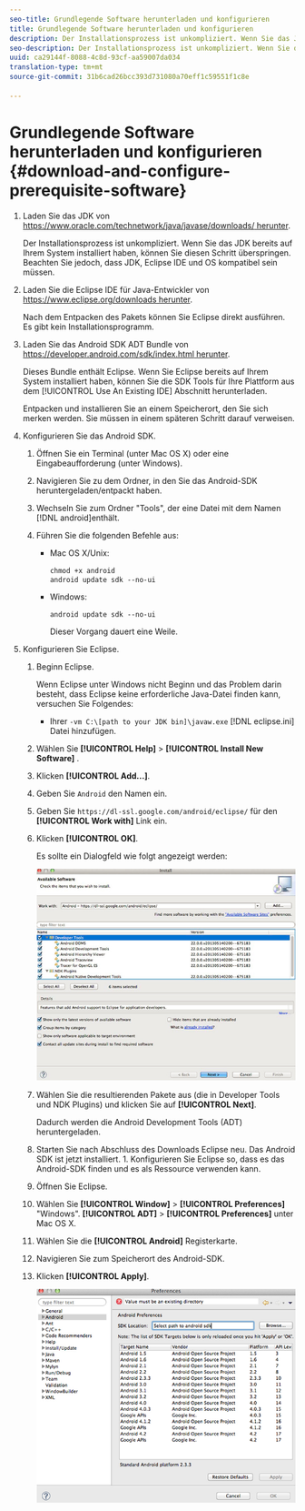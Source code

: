 ```yaml
---
seo-title: Grundlegende Software herunterladen und konfigurieren
title: Grundlegende Software herunterladen und konfigurieren
description: Der Installationsprozess ist unkompliziert. Wenn Sie das JDK bereits auf Ihrem System installiert haben, können Sie diesen Schritt überspringen. Beachten Sie jedoch, dass JDK, Eclipse IDE und OS kompatibel sein müssen.
seo-description: Der Installationsprozess ist unkompliziert. Wenn Sie das JDK bereits auf Ihrem System installiert haben, können Sie diesen Schritt überspringen. Beachten Sie jedoch, dass JDK, Eclipse IDE und OS kompatibel sein müssen.
uuid: ca29144f-8088-4c8d-93cf-aa59007da034
translation-type: tm+mt
source-git-commit: 31b6cad26bcc393d731080a70eff1c59551f1c8e

---
```



# Grundlegende Software herunterladen und konfigurieren {#download-and-configure-prerequisite-software}

1. Laden Sie das JDK von [https://www.oracle.com/technetwork/java/javase/downloads/ herunter](https://www.oracle.com/technetwork/java/javase/downloads/).

   Der Installationsprozess ist unkompliziert. Wenn Sie das JDK bereits auf Ihrem System installiert haben, können Sie diesen Schritt überspringen. Beachten Sie jedoch, dass JDK, Eclipse IDE und OS kompatibel sein müssen.
1. Laden Sie die Eclipse IDE für Java-Entwickler von [https://www.eclipse.org/downloads herunter](https://www.eclipse.org/downloads).

   Nach dem Entpacken des Pakets können Sie Eclipse direkt ausführen. Es gibt kein Installationsprogramm.
1. Laden Sie das Android SDK ADT Bundle von [https://developer.android.com/sdk/index.html herunter](https://developer.android.com/sdk/index.html).

   Dieses Bundle enthält Eclipse. Wenn Sie Eclipse bereits auf Ihrem System installiert haben, können Sie die SDK Tools für Ihre Plattform aus dem [!UICONTROL Use An Existing IDE] Abschnitt herunterladen.

   Entpacken und installieren Sie an einem Speicherort, den Sie sich merken werden. Sie müssen in einem späteren Schritt darauf verweisen.
1. Konfigurieren Sie das Android SDK.
   1. Öffnen Sie ein Terminal (unter Mac OS X) oder eine Eingabeaufforderung (unter Windows).
   1. Navigieren Sie zu dem Ordner, in den Sie das Android-SDK heruntergeladen/entpackt haben.
   1. Wechseln Sie zum Ordner &quot;Tools&quot;, der eine Datei mit dem Namen [!DNL android]enthält.
   1. Führen Sie die folgenden Befehle aus:

      * Mac OS X/Unix:

         ```
         chmod +x android 
         android update sdk --no-ui
         ```

      * Windows:

         ```
         android update sdk --no-ui
         ```

         Dieser Vorgang dauert eine Weile.

1. Konfigurieren Sie Eclipse.
   1. Beginn Eclipse.

      Wenn Eclipse unter Windows nicht Beginn und das Problem darin besteht, dass Eclipse keine erforderliche Java-Datei finden kann, versuchen Sie Folgendes:

      * Ihrer `-vm C:\[path to your JDK bin]\javaw.exe` [!DNL eclipse.ini] Datei hinzufügen.
   1. Wählen Sie **[!UICONTROL Help]** > **[!UICONTROL Install New Software]** .
   1. Klicken **[!UICONTROL Add...]**.
   1. Geben Sie `Android` den Namen ein.
   1. Geben Sie `https://dl-ssl.google.com/android/eclipse/` für den **[!UICONTROL Work with]** Link ein.
   1. Klicken **[!UICONTROL OK]**.

      Es sollte ein Dialogfeld wie folgt angezeigt werden:

      ![](assets/available_software.jpg)

   1. Wählen Sie die resultierenden Pakete aus (die in Developer Tools und NDK Plugins) und klicken Sie auf **[!UICONTROL Next]**.

      Dadurch werden die Android Development Tools (ADT) heruntergeladen.
   1. Starten Sie nach Abschluss des Downloads Eclipse neu.
   Das Android SDK ist jetzt installiert. 1. Konfigurieren Sie Eclipse so, dass es das Android-SDK finden und es als Ressource verwenden kann.
   1. Öffnen Sie Eclipse.
   1. Wählen Sie **[!UICONTROL Window]** > **[!UICONTROL Preferences]** &quot;Windows&quot;.  **[!UICONTROL ADT]** > **[!UICONTROL Preferences]** unter Mac OS X.
   1. Wählen Sie die **[!UICONTROL Android]** Registerkarte.
   1. Navigieren Sie zum Speicherort des Android-SDK.
   1. Klicken **[!UICONTROL Apply]**.

      ![Schritt-Ergebnis](assets/ss2.jpg)


